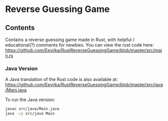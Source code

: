 # Reverse Guessing Game

## Contents

Contains a reverse guessing game made in Rust, with helpful / educational(?) comments for newbies.
You can view the rust code here: https://github.com/Eeviika/RustReverseGuessingGame/blob/master/src/main.rs

### Java Version
A Java translation of the Rust code is also available at: https://github.com/Eeviika/RustReverseGuessingGame/blob/master/src/java/Main.java

To run the Java version:
```bash
javac src/java/Main.java
java -cp src/java Main
```
